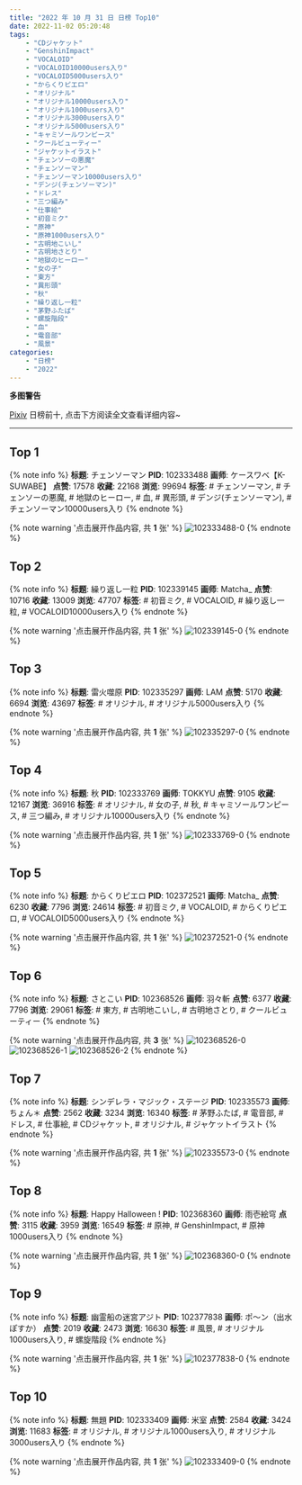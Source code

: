 ```yaml
---
title: "2022 年 10 月 31 日 日榜 Top10"
date: 2022-11-02 05:20:48
tags:
    - "CDジャケット"
    - "GenshinImpact"
    - "VOCALOID"
    - "VOCALOID10000users入り"
    - "VOCALOID5000users入り"
    - "からくりピエロ"
    - "オリジナル"
    - "オリジナル10000users入り"
    - "オリジナル1000users入り"
    - "オリジナル3000users入り"
    - "オリジナル5000users入り"
    - "キャミソールワンピース"
    - "クールビューティー"
    - "ジャケットイラスト"
    - "チェンソーの悪魔"
    - "チェンソーマン"
    - "チェンソーマン10000users入り"
    - "デンジ(チェンソーマン)"
    - "ドレス"
    - "三つ編み"
    - "仕事絵"
    - "初音ミク"
    - "原神"
    - "原神1000users入り"
    - "古明地こいし"
    - "古明地さとり"
    - "地獄のヒーロー"
    - "女の子"
    - "東方"
    - "異形頭"
    - "秋"
    - "繰り返し一粒"
    - "茅野ふたば"
    - "螺旋階段"
    - "血"
    - "電音部"
    - "風景"
categories:
    - "日榜"
    - "2022"
---
```


<i class="fa fa-triangle-exclamation"></i>**多图警告**<i class="fa fa-triangle-exclamation"></i>

[Pixiv](https://www.pixiv.net/) 日榜前十, 点击下方阅读全文查看详细内容~

<!-- more -->

---

## Top 1

{% note info %}
**标题**: チェンソーマン
**PID**: 102333488 **画师**: ケースワベ【K-SUWABE】
**点赞**: 17578 **收藏**: 22168 **浏览**: 99694
**标签**: # チェンソーマン, # チェンソーの悪魔, # 地獄のヒーロー, # 血, # 異形頭, # デンジ(チェンソーマン), # チェンソーマン10000users入り
{% endnote %}

{% note warning '点击展开作品内容, 共 **1** 张' %}
![102333488-0](https://i.pixiv.re/img-original/img/2022/10/30/00/00/13/102333488_p0.jpg)
{% endnote %}

## Top 2

{% note info %}
**标题**: 繰り返し一粒
**PID**: 102339145 **画师**: Matcha_
**点赞**: 10716 **收藏**: 13009 **浏览**: 47707
**标签**: # 初音ミク, # VOCALOID, # 繰り返し一粒, # VOCALOID10000users入り
{% endnote %}

{% note warning '点击展开作品内容, 共 **1** 张' %}
![102339145-0](https://i.pixiv.re/img-original/img/2022/10/30/03/51/32/102339145_p0.jpg)
{% endnote %}

## Top 3

{% note info %}
**标题**: 雷火噬原
**PID**: 102335297 **画师**: LAM
**点赞**: 5170 **收藏**: 6694 **浏览**: 43697
**标签**: # オリジナル, # オリジナル5000users入り
{% endnote %}

{% note warning '点击展开作品内容, 共 **1** 张' %}
![102335297-0](https://i.pixiv.re/img-original/img/2022/10/30/00/45/09/102335297_p0.jpg)
{% endnote %}

## Top 4

{% note info %}
**标题**: 秋
**PID**: 102333769 **画师**: TOKKYU
**点赞**: 9105 **收藏**: 12167 **浏览**: 36916
**标签**: # オリジナル, # 女の子, # 秋, # キャミソールワンピース, # 三つ編み, # オリジナル10000users入り
{% endnote %}

{% note warning '点击展开作品内容, 共 **1** 张' %}
![102333769-0](https://i.pixiv.re/img-original/img/2022/10/30/00/03/05/102333769_p0.jpg)
{% endnote %}

## Top 5

{% note info %}
**标题**: からくりピエロ
**PID**: 102372521 **画师**: Matcha_
**点赞**: 6230 **收藏**: 7796 **浏览**: 24614
**标签**: # 初音ミク, # VOCALOID, # からくりピエロ, # VOCALOID5000users入り
{% endnote %}

{% note warning '点击展开作品内容, 共 **1** 张' %}
![102372521-0](https://i.pixiv.re/img-original/img/2022/10/31/01/30/01/102372521_p0.jpg)
{% endnote %}

## Top 6

{% note info %}
**标题**: さとこい
**PID**: 102368526 **画师**: 羽々斬
**点赞**: 6377 **收藏**: 7796 **浏览**: 29061
**标签**: # 東方, # 古明地こいし, # 古明地さとり, # クールビューティー
{% endnote %}

{% note warning '点击展开作品内容, 共 **3** 张' %}
![102368526-0](https://i.pixiv.re/img-original/img/2022/10/31/00/01/19/102368526_p0.png)
![102368526-1](https://i.pixiv.re/img-original/img/2022/10/31/00/01/19/102368526_p1.png)
![102368526-2](https://i.pixiv.re/img-original/img/2022/10/31/00/01/19/102368526_p2.png)
{% endnote %}

## Top 7

{% note info %}
**标题**: シンデレラ・マジック・ステージ
**PID**: 102335573 **画师**: ちょん＊
**点赞**: 2562 **收藏**: 3234 **浏览**: 16340
**标签**: # 茅野ふたば, # 電音部, # ドレス, # 仕事絵, # CDジャケット, # オリジナル, # ジャケットイラスト
{% endnote %}

{% note warning '点击展开作品内容, 共 **1** 张' %}
![102335573-0](https://i.pixiv.re/img-original/img/2022/10/30/00/55/11/102335573_p0.png)
{% endnote %}

## Top 8

{% note info %}
**标题**: Happy Halloween !
**PID**: 102368360 **画师**: 雨壱絵穹
**点赞**: 3115 **收藏**: 3959 **浏览**: 16549
**标签**: # 原神, # GenshinImpact, # 原神1000users入り
{% endnote %}

{% note warning '点击展开作品内容, 共 **1** 张' %}
![102368360-0](https://i.pixiv.re/img-original/img/2022/10/31/00/00/44/102368360_p0.jpg)
{% endnote %}

## Top 9

{% note info %}
**标题**: 幽霊船の迷宮アジト
**PID**: 102377838 **画师**: ポ～ン（出水ぽすか）
**点赞**: 2019 **收藏**: 2473 **浏览**: 16630
**标签**: # 風景, # オリジナル1000users入り, # 螺旋階段
{% endnote %}

{% note warning '点击展开作品内容, 共 **1** 张' %}
![102377838-0](https://i.pixiv.re/img-original/img/2022/10/31/07/30/01/102377838_p0.jpg)
{% endnote %}

## Top 10

{% note info %}
**标题**: 無題
**PID**: 102333409 **画师**: 米室
**点赞**: 2584 **收藏**: 3424 **浏览**: 11683
**标签**: # オリジナル, # オリジナル1000users入り, # オリジナル3000users入り
{% endnote %}

{% note warning '点击展开作品内容, 共 **1** 张' %}
![102333409-0](https://i.pixiv.re/img-original/img/2022/10/30/00/00/06/102333409_p0.jpg)
{% endnote %}
